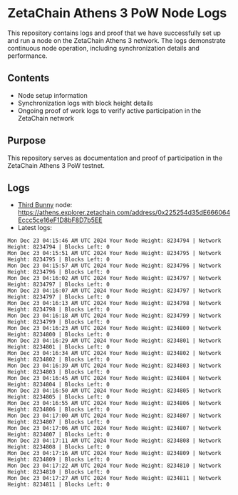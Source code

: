 # ZetaChain Athens 3 PoW Node Logs
This repository contains logs and proof that we have successfully set up and run a node on the ZetaChain Athens 3 network. The logs demonstrate continuous node operation, including synchronization details and performance.

## Contents
- Node setup information
- Synchronization logs with block height details
- Ongoing proof of work logs to verify active participation in the ZetaChain network

## Purpose
This repository serves as documentation and proof of participation in the ZetaChain Athens 3 PoW testnet.

## Logs

- [Third Bunny](https://thirdbunny.xyz/) node: https://athens.explorer.zetachain.com/address/0x225254d35dE666064Eccc5ce16eF1D8bF8D7b5EE
- Latest logs:
```
Mon Dec 23 04:15:46 AM UTC 2024 Your Node Height: 8234794 | Network Height: 8234794 | Blocks Left: 0
Mon Dec 23 04:15:51 AM UTC 2024 Your Node Height: 8234795 | Network Height: 8234795 | Blocks Left: 0
Mon Dec 23 04:15:57 AM UTC 2024 Your Node Height: 8234796 | Network Height: 8234796 | Blocks Left: 0
Mon Dec 23 04:16:02 AM UTC 2024 Your Node Height: 8234797 | Network Height: 8234797 | Blocks Left: 0
Mon Dec 23 04:16:07 AM UTC 2024 Your Node Height: 8234797 | Network Height: 8234797 | Blocks Left: 0
Mon Dec 23 04:16:13 AM UTC 2024 Your Node Height: 8234798 | Network Height: 8234798 | Blocks Left: 0
Mon Dec 23 04:16:18 AM UTC 2024 Your Node Height: 8234799 | Network Height: 8234799 | Blocks Left: 0
Mon Dec 23 04:16:23 AM UTC 2024 Your Node Height: 8234800 | Network Height: 8234800 | Blocks Left: 0
Mon Dec 23 04:16:29 AM UTC 2024 Your Node Height: 8234801 | Network Height: 8234801 | Blocks Left: 0
Mon Dec 23 04:16:34 AM UTC 2024 Your Node Height: 8234802 | Network Height: 8234802 | Blocks Left: 0
Mon Dec 23 04:16:39 AM UTC 2024 Your Node Height: 8234803 | Network Height: 8234803 | Blocks Left: 0
Mon Dec 23 04:16:45 AM UTC 2024 Your Node Height: 8234804 | Network Height: 8234804 | Blocks Left: 0
Mon Dec 23 04:16:50 AM UTC 2024 Your Node Height: 8234805 | Network Height: 8234805 | Blocks Left: 0
Mon Dec 23 04:16:55 AM UTC 2024 Your Node Height: 8234806 | Network Height: 8234806 | Blocks Left: 0
Mon Dec 23 04:17:00 AM UTC 2024 Your Node Height: 8234807 | Network Height: 8234807 | Blocks Left: 0
Mon Dec 23 04:17:06 AM UTC 2024 Your Node Height: 8234807 | Network Height: 8234807 | Blocks Left: 0
Mon Dec 23 04:17:11 AM UTC 2024 Your Node Height: 8234808 | Network Height: 8234808 | Blocks Left: 0
Mon Dec 23 04:17:16 AM UTC 2024 Your Node Height: 8234809 | Network Height: 8234809 | Blocks Left: 0
Mon Dec 23 04:17:22 AM UTC 2024 Your Node Height: 8234810 | Network Height: 8234810 | Blocks Left: 0
Mon Dec 23 04:17:27 AM UTC 2024 Your Node Height: 8234811 | Network Height: 8234811 | Blocks Left: 0
```
